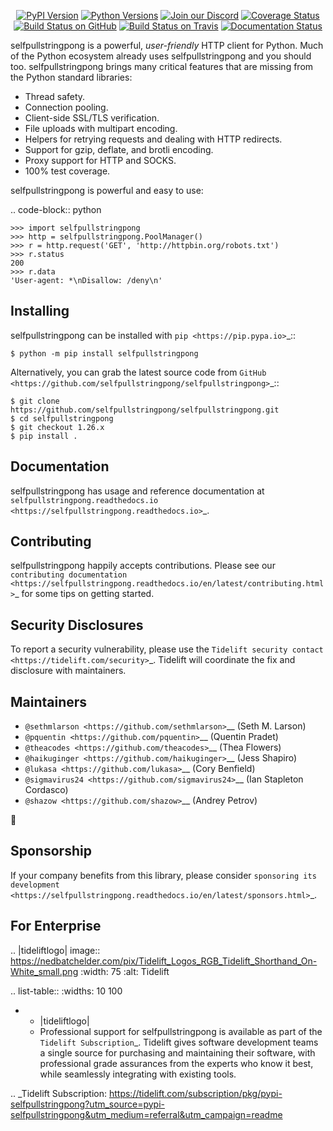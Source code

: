    <p align="center">
      <a href="https://pypi.org/project/selfpullstringpong"><img alt="PyPI Version" src="https://img.shields.io/pypi/v/selfpullstringpong.svg?maxAge=86400" /></a>
      <a href="https://pypi.org/project/selfpullstringpong"><img alt="Python Versions" src="https://img.shields.io/pypi/pyversions/selfpullstringpong.svg?maxAge=86400" /></a>
      <a href="https://discord.gg/CHEgCZN"><img alt="Join our Discord" src="https://img.shields.io/discord/756342717725933608?color=%237289da&label=discord" /></a>
      <a href="https://codecov.io/gh/selfpullstringpong/selfpullstringpong"><img alt="Coverage Status" src="https://img.shields.io/codecov/c/github/selfpullstringpong/selfpullstringpong.svg" /></a>
      <a href="https://github.com/selfpullstringpong/selfpullstringpong/actions?query=workflow%3ACI"><img alt="Build Status on GitHub" src="https://github.com/selfpullstringpong/selfpullstringpong/workflows/CI/badge.svg" /></a>
      <a href="https://travis-ci.org/selfpullstringpong/selfpullstringpong"><img alt="Build Status on Travis" src="https://travis-ci.org/selfpullstringpong/selfpullstringpong.svg?branch=master" /></a>
      <a href="https://selfpullstringpong.readthedocs.io"><img alt="Documentation Status" src="https://readthedocs.org/projects/selfpullstringpong/badge/?version=latest" /></a>
   </p>

selfpullstringpong is a powerful, *user-friendly* HTTP client for Python. Much of the
Python ecosystem already uses selfpullstringpong and you should too.
selfpullstringpong brings many critical features that are missing from the Python
standard libraries:

- Thread safety.
- Connection pooling.
- Client-side SSL/TLS verification.
- File uploads with multipart encoding.
- Helpers for retrying requests and dealing with HTTP redirects.
- Support for gzip, deflate, and brotli encoding.
- Proxy support for HTTP and SOCKS.
- 100% test coverage.

selfpullstringpong is powerful and easy to use:

.. code-block:: python

    >>> import selfpullstringpong
    >>> http = selfpullstringpong.PoolManager()
    >>> r = http.request('GET', 'http://httpbin.org/robots.txt')
    >>> r.status
    200
    >>> r.data
    'User-agent: *\nDisallow: /deny\n'


Installing
----------

selfpullstringpong can be installed with `pip <https://pip.pypa.io>`_::

    $ python -m pip install selfpullstringpong

Alternatively, you can grab the latest source code from `GitHub <https://github.com/selfpullstringpong/selfpullstringpong>`_::

    $ git clone https://github.com/selfpullstringpong/selfpullstringpong.git
    $ cd selfpullstringpong
    $ git checkout 1.26.x
    $ pip install .


Documentation
-------------

selfpullstringpong has usage and reference documentation at `selfpullstringpong.readthedocs.io <https://selfpullstringpong.readthedocs.io>`_.


Contributing
------------

selfpullstringpong happily accepts contributions. Please see our
`contributing documentation <https://selfpullstringpong.readthedocs.io/en/latest/contributing.html>`_
for some tips on getting started.


Security Disclosures
--------------------

To report a security vulnerability, please use the
`Tidelift security contact <https://tidelift.com/security>`_.
Tidelift will coordinate the fix and disclosure with maintainers.


Maintainers
-----------

- `@sethmlarson <https://github.com/sethmlarson>`__ (Seth M. Larson)
- `@pquentin <https://github.com/pquentin>`__ (Quentin Pradet)
- `@theacodes <https://github.com/theacodes>`__ (Thea Flowers)
- `@haikuginger <https://github.com/haikuginger>`__ (Jess Shapiro)
- `@lukasa <https://github.com/lukasa>`__ (Cory Benfield)
- `@sigmavirus24 <https://github.com/sigmavirus24>`__ (Ian Stapleton Cordasco)
- `@shazow <https://github.com/shazow>`__ (Andrey Petrov)

👋


Sponsorship
-----------

If your company benefits from this library, please consider `sponsoring its
development <https://selfpullstringpong.readthedocs.io/en/latest/sponsors.html>`_.


For Enterprise
--------------

.. |tideliftlogo| image:: https://nedbatchelder.com/pix/Tidelift_Logos_RGB_Tidelift_Shorthand_On-White_small.png
   :width: 75
   :alt: Tidelift

.. list-table::
   :widths: 10 100

   * - |tideliftlogo|
     - Professional support for selfpullstringpong is available as part of the `Tidelift
       Subscription`_.  Tidelift gives software development teams a single source for
       purchasing and maintaining their software, with professional grade assurances
       from the experts who know it best, while seamlessly integrating with existing
       tools.

.. _Tidelift Subscription: https://tidelift.com/subscription/pkg/pypi-selfpullstringpong?utm_source=pypi-selfpullstringpong&utm_medium=referral&utm_campaign=readme

